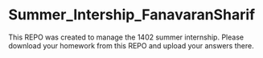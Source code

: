 # Summer_Intership_FanavaranSharif
This REPO was created to manage the 1402 summer internship. Please download your homework  from this REPO and upload your answers there.
